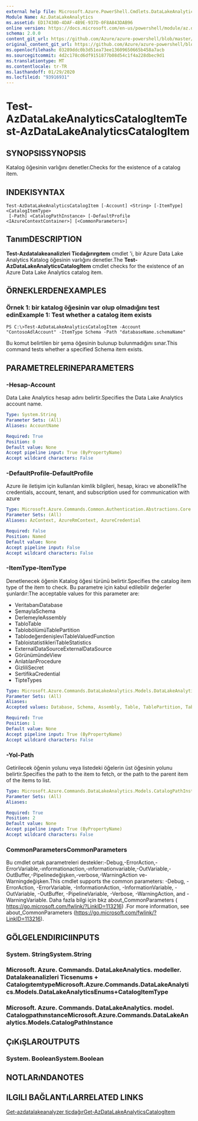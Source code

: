 ```yaml
---
external help file: Microsoft.Azure.PowerShell.Cmdlets.DataLakeAnalytics.dll-Help.xml
Module Name: Az.DataLakeAnalytics
ms.assetid: ED17430D-4DAF-4B9E-937D-0F8A843DAB96
online version: https://docs.microsoft.com/en-us/powershell/module/az.datalakeanalytics/test-azdatalakeanalyticscatalogitem
schema: 2.0.0
content_git_url: https://github.com/Azure/azure-powershell/blob/master/src/DataLakeAnalytics/DataLakeAnalytics/help/Test-AzDataLakeAnalyticsCatalogItem.md
original_content_git_url: https://github.com/Azure/azure-powershell/blob/master/src/DataLakeAnalytics/DataLakeAnalytics/help/Test-AzDataLakeAnalyticsCatalogItem.md
ms.openlocfilehash: 03289ddc0b3d51ea73ee13609650665b458a7acb
ms.sourcegitcommit: 4d2c178cd6df9151877b08d54c1f4a228dbec9d1
ms.translationtype: MT
ms.contentlocale: tr-TR
ms.lasthandoff: 01/29/2020
ms.locfileid: "93916931"
---
```

# <span data-ttu-id="164db-101">Test-AzDataLakeAnalyticsCatalogItem</span><span class="sxs-lookup"><span data-stu-id="164db-101">Test-AzDataLakeAnalyticsCatalogItem</span></span>

## <span data-ttu-id="164db-102">SYNOPSIS</span><span class="sxs-lookup"><span data-stu-id="164db-102">SYNOPSIS</span></span>
<span data-ttu-id="164db-103">Katalog öğesinin varlığını denetler.</span><span class="sxs-lookup"><span data-stu-id="164db-103">Checks for the existence of a catalog item.</span></span>

## <span data-ttu-id="164db-104">INDEKI</span><span class="sxs-lookup"><span data-stu-id="164db-104">SYNTAX</span></span>

```
Test-AzDataLakeAnalyticsCatalogItem [-Account] <String> [-ItemType] <CatalogItemType>
 [-Path] <CatalogPathInstance> [-DefaultProfile <IAzureContextContainer>] [<CommonParameters>]
```

## <span data-ttu-id="164db-105">Tanım</span><span class="sxs-lookup"><span data-stu-id="164db-105">DESCRIPTION</span></span>
<span data-ttu-id="164db-106">**Test-Azdatalakeanalizleri Ticdağırırgıtem** cmdlet 'i, bir Azure Data Lake Analytics Katalog öğesinin varlığını denetler.</span><span class="sxs-lookup"><span data-stu-id="164db-106">The **Test-AzDataLakeAnalyticsCatalogItem** cmdlet checks for the existence of an Azure Data Lake Analytics catalog item.</span></span>

## <span data-ttu-id="164db-107">ÖRNEKLERDEN</span><span class="sxs-lookup"><span data-stu-id="164db-107">EXAMPLES</span></span>

### <span data-ttu-id="164db-108">Örnek 1: bir katalog öğesinin var olup olmadığını test edin</span><span class="sxs-lookup"><span data-stu-id="164db-108">Example 1: Test whether a catalog item exists</span></span>
```
PS C:\>Test-AzDataLakeAnalyticsCatalogItem -Account "ContosoAdlAccount" -ItemType Schema -Path "databaseName.schemaName"
```

<span data-ttu-id="164db-109">Bu komut belirtilen bir şema öğesinin bulunup bulunmadığını sınar.</span><span class="sxs-lookup"><span data-stu-id="164db-109">This command tests whether a specified Schema item exists.</span></span>

## <span data-ttu-id="164db-110">PARAMETRELERINE</span><span class="sxs-lookup"><span data-stu-id="164db-110">PARAMETERS</span></span>

### <span data-ttu-id="164db-111">-Hesap</span><span class="sxs-lookup"><span data-stu-id="164db-111">-Account</span></span>
<span data-ttu-id="164db-112">Data Lake Analytics hesap adını belirtir.</span><span class="sxs-lookup"><span data-stu-id="164db-112">Specifies the Data Lake Analytics account name.</span></span>

```yaml
Type: System.String
Parameter Sets: (All)
Aliases: AccountName

Required: True
Position: 0
Default value: None
Accept pipeline input: True (ByPropertyName)
Accept wildcard characters: False
```

### <span data-ttu-id="164db-113">-DefaultProfile</span><span class="sxs-lookup"><span data-stu-id="164db-113">-DefaultProfile</span></span>
<span data-ttu-id="164db-114">Azure ile iletişim için kullanılan kimlik bilgileri, hesap, kiracı ve abonelik</span><span class="sxs-lookup"><span data-stu-id="164db-114">The credentials, account, tenant, and subscription used for communication with azure</span></span>

```yaml
Type: Microsoft.Azure.Commands.Common.Authentication.Abstractions.Core.IAzureContextContainer
Parameter Sets: (All)
Aliases: AzContext, AzureRmContext, AzureCredential

Required: False
Position: Named
Default value: None
Accept pipeline input: False
Accept wildcard characters: False
```

### <span data-ttu-id="164db-115">-ItemType</span><span class="sxs-lookup"><span data-stu-id="164db-115">-ItemType</span></span>
<span data-ttu-id="164db-116">Denetlenecek öğenin Katalog öğesi türünü belirtir.</span><span class="sxs-lookup"><span data-stu-id="164db-116">Specifies the catalog item type of the item to check.</span></span>
<span data-ttu-id="164db-117">Bu parametre için kabul edilebilir değerler şunlardır:</span><span class="sxs-lookup"><span data-stu-id="164db-117">The acceptable values for this parameter are:</span></span>
- <span data-ttu-id="164db-118">Veritabanı</span><span class="sxs-lookup"><span data-stu-id="164db-118">Database</span></span>
- <span data-ttu-id="164db-119">Şemayla</span><span class="sxs-lookup"><span data-stu-id="164db-119">Schema</span></span>
- <span data-ttu-id="164db-120">Derlemeyle</span><span class="sxs-lookup"><span data-stu-id="164db-120">Assembly</span></span>
- <span data-ttu-id="164db-121">Tablo</span><span class="sxs-lookup"><span data-stu-id="164db-121">Table</span></span>
- <span data-ttu-id="164db-122">Tablobölümü</span><span class="sxs-lookup"><span data-stu-id="164db-122">TablePartition</span></span>
- <span data-ttu-id="164db-123">Tablodeğerdenişlevi</span><span class="sxs-lookup"><span data-stu-id="164db-123">TableValuedFunction</span></span>
- <span data-ttu-id="164db-124">Tabloistatistikleri</span><span class="sxs-lookup"><span data-stu-id="164db-124">TableStatistics</span></span>
- <span data-ttu-id="164db-125">ExternalDataSource</span><span class="sxs-lookup"><span data-stu-id="164db-125">ExternalDataSource</span></span>
- <span data-ttu-id="164db-126">Görünümünde</span><span class="sxs-lookup"><span data-stu-id="164db-126">View</span></span>
- <span data-ttu-id="164db-127">Anlatılan</span><span class="sxs-lookup"><span data-stu-id="164db-127">Procedure</span></span>
- <span data-ttu-id="164db-128">Gizlili</span><span class="sxs-lookup"><span data-stu-id="164db-128">Secret</span></span>
- <span data-ttu-id="164db-129">Sertifika</span><span class="sxs-lookup"><span data-stu-id="164db-129">Credential</span></span>
- <span data-ttu-id="164db-130">Tipte</span><span class="sxs-lookup"><span data-stu-id="164db-130">Types</span></span>

```yaml
Type: Microsoft.Azure.Commands.DataLakeAnalytics.Models.DataLakeAnalyticsEnums+CatalogItemType
Parameter Sets: (All)
Aliases:
Accepted values: Database, Schema, Assembly, Table, TablePartition, TableValuedFunction, TableStatistics, ExternalDataSource, View, Procedure, Secret, Credential, Types, Package

Required: True
Position: 1
Default value: None
Accept pipeline input: True (ByPropertyName)
Accept wildcard characters: False
```

### <span data-ttu-id="164db-131">-Yol</span><span class="sxs-lookup"><span data-stu-id="164db-131">-Path</span></span>
<span data-ttu-id="164db-132">Getirilecek öğenin yolunu veya listedeki öğelerin üst öğesinin yolunu belirtir.</span><span class="sxs-lookup"><span data-stu-id="164db-132">Specifies the path to the item to fetch, or the path to the parent item of the items to list.</span></span>

```yaml
Type: Microsoft.Azure.Commands.DataLakeAnalytics.Models.CatalogPathInstance
Parameter Sets: (All)
Aliases:

Required: True
Position: 2
Default value: None
Accept pipeline input: True (ByPropertyName)
Accept wildcard characters: False
```

### <span data-ttu-id="164db-133">CommonParameters</span><span class="sxs-lookup"><span data-stu-id="164db-133">CommonParameters</span></span>
<span data-ttu-id="164db-134">Bu cmdlet ortak parametreleri destekler:-Debug,-ErrorAction,-ErrorVariable,-ınformationaction,-ınformationvariable,-OutVariable,-OutBuffer,-Pipelinedeğişken,-verbose,-WarningAction ve-Warningdeğişken.</span><span class="sxs-lookup"><span data-stu-id="164db-134">This cmdlet supports the common parameters: -Debug, -ErrorAction, -ErrorVariable, -InformationAction, -InformationVariable, -OutVariable, -OutBuffer, -PipelineVariable, -Verbose, -WarningAction, and -WarningVariable.</span></span> <span data-ttu-id="164db-135">Daha fazla bilgi için bkz about_CommonParameters ( https://go.microsoft.com/fwlink/?LinkID=113216) .</span><span class="sxs-lookup"><span data-stu-id="164db-135">For more information, see about_CommonParameters (https://go.microsoft.com/fwlink/?LinkID=113216).</span></span>

## <span data-ttu-id="164db-136">GÖLGELENDIRICI</span><span class="sxs-lookup"><span data-stu-id="164db-136">INPUTS</span></span>

### <span data-ttu-id="164db-137">System. String</span><span class="sxs-lookup"><span data-stu-id="164db-137">System.String</span></span>

### <span data-ttu-id="164db-138">Microsoft. Azure. Commands. DataLakeAnalytics. modeller. Datalakeanalizleri Ticsenums + Catalogıtemtype</span><span class="sxs-lookup"><span data-stu-id="164db-138">Microsoft.Azure.Commands.DataLakeAnalytics.Models.DataLakeAnalyticsEnums+CatalogItemType</span></span>

### <span data-ttu-id="164db-139">Microsoft. Azure. Commands. DataLakeAnalytics. model. Catalogpathınstance</span><span class="sxs-lookup"><span data-stu-id="164db-139">Microsoft.Azure.Commands.DataLakeAnalytics.Models.CatalogPathInstance</span></span>

## <span data-ttu-id="164db-140">ÇıKıŞLAR</span><span class="sxs-lookup"><span data-stu-id="164db-140">OUTPUTS</span></span>

### <span data-ttu-id="164db-141">System. Boolean</span><span class="sxs-lookup"><span data-stu-id="164db-141">System.Boolean</span></span>

## <span data-ttu-id="164db-142">NOTLARıNDA</span><span class="sxs-lookup"><span data-stu-id="164db-142">NOTES</span></span>

## <span data-ttu-id="164db-143">ILGILI BAĞLANTıLAR</span><span class="sxs-lookup"><span data-stu-id="164db-143">RELATED LINKS</span></span>

[<span data-ttu-id="164db-144">Get-azdatalakeanalyzer ticdağır</span><span class="sxs-lookup"><span data-stu-id="164db-144">Get-AzDataLakeAnalyticsCatalogItem</span></span>](./Get-AzDataLakeAnalyticsCatalogItem.md)


